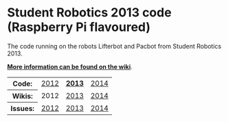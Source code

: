 # Student Robotics 2013 code (Raspberry Pi flavoured)

The code running on the robots Lifterbot and Pacbot from Student Robotics 2013.

**[More information can be found on the wiki](https://github.com/Systemetric/sr-pi-2013/wiki)**.

<table>
  <tr>
    <th>Code:</th>
    <td><a href="https://github.com/Systemetric/sr-pi-2012/">2012</a></td>
    <td><b><a href="https://github.com/Systemetric/sr-pi-2013/">2013</a></b></td>
    <td><a href="https://github.com/Systemetric/sr-2014/">2014</a></td>
  </tr>
  <tr>
    <th>Wikis:</th>
    <td>2012</td>
    <td><a href="https://github.com/Systemetric/sr-pi-2013/wiki/">2013</a></td>
    <td><a href="https://github.com/Systemetric/sr-2014/wiki/">2014</a></td>
  </tr>
  <tr>
    <th>Issues:</th>
    <td><a href="https://github.com/Systemetric/sr-pi-2012/issues/">2012</a></td>
    <td><a href="https://github.com/Systemetric/sr-pi-2013/issues/">2013</a></td>
    <td><a href="https://github.com/Systemetric/sr-2014/issues/">2014</a></td>
  </tr>
</table>
